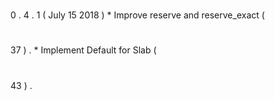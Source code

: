#
0
.
4
.
1
(
July
15
2018
)
*
Improve
reserve
and
reserve_exact
(
#
37
)
.
*
Implement
Default
for
Slab
(
#
43
)
.
